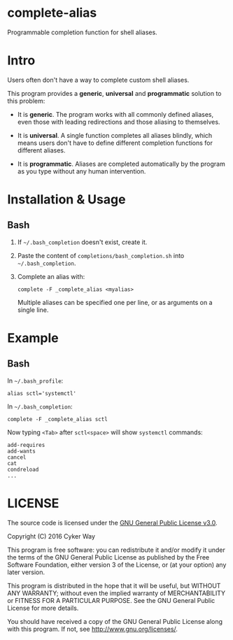 # complete-alias

Programmable completion function for shell aliases.

# Intro

Users often don't have a way to complete custom shell aliases.

This program provides a **generic**, **universal** and **programmatic** solution
to this problem:

-   It is **generic**. The program works with all commonly defined aliases, even
    those with leading redirections and those aliasing to themselves.

-   It is **universal**. A single function completes all aliases blindly, which
    means users don't have to define different completion functions for
    different aliases.

-   It is **programmatic**. Aliases are completed automatically by the program
    as you type without any human intervention.

# Installation & Usage

## Bash

1.  If `~/.bash_completion` doesn't exist, create it.

2.  Paste the content of `completions/bash_completion.sh` into
    `~/.bash_completion`.

3.  Complete an alias with:

        complete -F _complete_alias <myalias>

    Multiple aliases can be specified one per line, or as arguments on a single
    line.

# Example

## Bash

In `~/.bash_profile`:

    alias sctl='systemctl'

In `~/.bash_completion`:

    complete -F _complete_alias sctl

Now typing `<Tab>` after `sctl<space>` will show `systemctl` commands:

    add-requires
    add-wants
    cancel
    cat
    condreload
    ...

# LICENSE

The source code is licensed under the [GNU General Public License v3.0][GPLv3].

Copyright (C) 2016 Cyker Way

This program is free software: you can redistribute it and/or modify it under
the terms of the GNU General Public License as published by the Free Software
Foundation, either version 3 of the License, or (at your option) any later
version.

This program is distributed in the hope that it will be useful, but WITHOUT ANY
WARRANTY; without even the implied warranty of MERCHANTABILITY or FITNESS FOR A
PARTICULAR PURPOSE.  See the GNU General Public License for more details.

You should have received a copy of the GNU General Public License along with
this program.  If not, see <http://www.gnu.org/licenses/>.


[GPLv3]: https://www.gnu.org/licenses/gpl-3.0.txt
